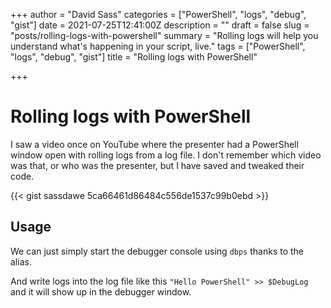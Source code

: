 +++
author = "David Sass"
categories = ["PowerShell", "logs", "debug", "gist"]
date = 2021-07-25T12:41:00Z
description = ""
draft = false
slug = "posts/rolling-logs-with-powershell"
summary = "Rolling logs will help you understand what's happening in your script, live."
tags = ["PowerShell", "logs", "debug", "gist"]
title = "Rolling logs with PowerShell"

+++

# Rolling logs with PowerShell

I saw a video once on YouTube where the presenter had a PowerShell window open with rolling logs from a log file. I don't remember which video was that, or who was the presenter, but I have saved and tweaked their code.

{{< gist sassdawe 5ca66461d86484c556de1537c99b0ebd >}}

## Usage

We can just simply start the debugger console using `dbps` thanks to the alias.

And write logs into the log file like this `"Hello PowerShell" >> $DebugLog` and it will show up in the debugger window.
